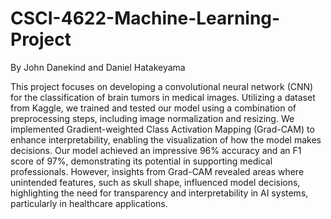 # CSCI-4622-Machine-Learning-Project
By John Danekind and Daniel Hatakeyama 

This project focuses on developing a convolutional neural network (CNN) for the classification of brain tumors in medical images. Utilizing a dataset from Kaggle, we trained and tested our model using a combination of preprocessing steps, including image normalization and resizing. We implemented Gradient-weighted Class Activation Mapping (Grad-CAM) to enhance interpretability, enabling the visualization of how the model makes decisions. Our model achieved an impressive 96% accuracy and an F1 score of 97%, demonstrating its potential in supporting medical professionals. However, insights from Grad-CAM revealed areas where unintended features, such as skull shape, influenced model decisions, highlighting the need for transparency and interpretability in AI systems, particularly in healthcare applications.

